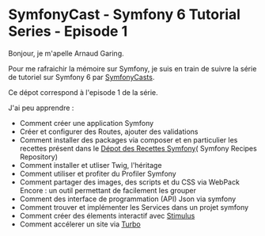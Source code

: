 # SymfonyCast - Symfony 6 Tutorial Series - Episode 1

Bonjour, je m'apelle Arnaud Garing.

Pour me rafraichir la mémoire sur Symfony, je suis en train de suivre la série de tutoriel sur Symfony 6
par [SymfonyCasts](https://symfonycasts.com/tracks/symfony).

Ce dépot correspond à l'episode 1 de la série.

J'ai peu apprendre :

* Comment créer une application Symfony
* Créer et configurer des Routes, ajouter des validations
* Comment installer des packages via composer et en particulier les recettes présent dans
  le [Dépot des Recettes Symfony](https://github.com/symfony/recipes)( Symfony Recipes Repository)
* Comment installer et utliser Twig, l'héritage
* Comment utiliser et profiter du Profiler Symfony
* Comment partager des images, des scripts et du CSS via WebPack Encore : un outil permettant de facilement les grouper
* Comment des interface de programmation (API) Json via symfony
* Comment trouver et implémenter les Services dans un projet symfony
* Comment créer des élements interactif avec [Stimulus](https://stimulus.hotwired.dev/)
* Comment accélerer un site via [Turbo](https://turbo.hotwired.dev/)